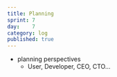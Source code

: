 ```yaml
---
title: Planning
sprint: 7
day:	7
category: log
published: true
---
```


- planning perspectives
	- User, Developer, CEO, CTO...

